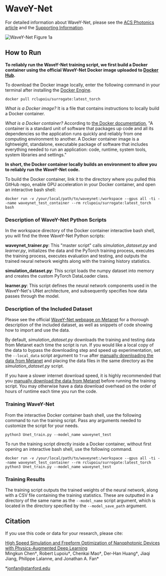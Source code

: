 # WaveY-Net

For detailed information about WaveY-Net, please see the [ACS Photonics article](https://pubs.acs.org/doi/abs/10.1021/acsphotonics.2c00876) and the [Supporting Information](https://pubs.acs.org/doi/abs/10.1021/acsphotonics.2c00876#notes-2).

![WaveY-Net Figure 1a](https://github.com/jonfanlab/waveynet/blob/main/figures/waveynet_fig1.png?raw=true)

## How to Run

**To reliably run the WaveY-Net training script, we first build a Docker container using the official WaveY-Net Docker image uploaded to [Docker Hub](https://hub.docker.com/r/rclupoiu/surrogate).**

To download the Docker image locally, enter the following command in your terminal after installing the [Docker Engine](https://docs.docker.com/engine/install/).
```
docker pull rclupoiu/surrogate:latest_torch
```

*What is a Docker image?* It is a file that contains instructions to locally build a Docker container.

*What is a Docker container?* According to [the Docker documentation](https://www.docker.com/resources/what-container/),
"A container is a standard unit of software that packages up code and all its dependencies so the application runs quickly and reliably from one computing environment to another. A Docker container image is a lightweight, standalone, executable package of software that includes everything needed to run an application: code, runtime, system tools, system libraries and settings."

**In short, the Docker container locally builds an environment to allow you to reliably run the WaveY-Net code.**

To build the Docker container, link it to the directory where you pulled this GitHub repo, enable GPU acceleration in your Docker container, and open an interactive bash shell:
```
docker run -v /your/local/path/to/waveynet:/workspace --gpus all -ti --name waveynet_test_container --rm rclupoiu/surrogate:latest_torch bash
```

### Description of WaveY-Net Python Scripts

In the workspace directory of the Docker container interactive bash shell, you will find the three WaveY-Net Python scripts:

**waveynet_trainer.py**: This "master script" calls *simulation_dataset.py* and *learner.py*, initializes the data and the PyTorch training process, executes the training process, executes evaluation and testing, and outputs the trained neural network weights along with the training history statistics.

**simulation_dataset.py**: This script loads the numpy dataset into memory and creates the custom PyTorch DataLoader class.

**learner.py**: This script defines the neural network components used in the WaveY-Net's UNet architecture, and subsequently specifies how data passes through the model.

### Description of the Included Dataset

Please see the official [WaveY-Net webpage on Metanet](http://metanet.stanford.edu/search/waveynet-study/) for a thorough description of the included dataset, as well as snippets of code showing how to import and use the data.

By default, *simulation_dataset.py* downloads the training and testing data from Metanet each time the script is run. If you would like a local copy of the data to bypass the downloading step and speed up experimentation, set the `--local_data` script argument to `True` after [manually downloading the data from Metanet](http://metanet.stanford.edu/search/waveynet-study/) and placing the data files in the same directory as the *simulation_dataset.py* script.

If you have a slower internet download speed, it is highly recommended that you [manually download the data from Metanet](http://metanet.stanford.edu/search/waveynet-study/) before running the training script. You may otherwise have a data download overhead on the order of hours of runtime each time you run the code.

### Training WaveY-Net

From the interactive Docker container bash shell, use the following command to run the training script. Pass any arguments needed to customize the script for your needs.
```
python3 Unet_train.py --model_name waveynet_test
```

To run the training script directly inside a Docker container, without first opening an interactive bash shell, use the following command.
```
docker run -v /your/local/path/to/waveynet:/workspace --gpus all -ti --name waveynet_test_container --rm rclupoiu/surrogate:latest_torch python3 Unet_train.py --model_name waveynet_test
```

### Training Results

The training script outputs the trained weights of the neural network, along with a CSV file containing the training statistics. These are outputted in a directory of the same name as the `--model_name` script argument, which is located in the directory specified by the `--model_save_path` argument.

## Citation
If you use this code or data for your research, please cite:

[High Speed Simulation and Freeform Optimization of Nanophotonic Devices with Physics-Augmented Deep Learning<br>](https://pubs.acs.org/doi/abs/10.1021/acsphotonics.2c00876)
Mingkun Chen&dagger;, Robert Lupoiu&dagger;, Chenkai Mao&dagger;, Der-Han Huang&dagger;, Jiaqi Jiang, Philippe Lalanne, and Jonathan A. Fan*

*jonfan@stanford.edu
